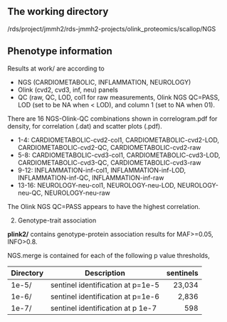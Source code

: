 ## The working directory

/rds/project/jmmh2/rds-jmmh2-projects/olink_proteomics/scallop/NGS 

## Phenotype information

Results at work/ are according to

* NGS (CARDIOMETABOLIC, INFLAMMATION, NEUROLOGY)
* Olink (cvd2, cvd3, inf, neu) panels
* QC (raw, QC, LOD, col1 for raw measurements, Olink NGS QC=PASS, LOD (set to be NA when < LOD), and column 1 (set to NA when 01).

There are 16 NGS-Olink-QC combinations shown in correlogram.pdf for density, for correlation (.dat) and scatter plots (.pdf).

* 1-4: CARDIOMETABOLIC-cvd2-col1, CARDIOMETABOLIC-cvd2-LOD, CARDIOMETABOLIC-cvd2-QC, CARDIOMETABOLIC-cvd2-raw
* 5-8: CARDIOMETABOLIC-cvd3-col1, CARDIOMETABOLIC-cvd3-LOD, CARDIOMETABOLIC-cvd3-QC, CARDIOMETABOLIC-cvd3-raw
* 9-12: INFLAMMATION-inf-col1, INFLAMMATION-inf-LOD, INFLAMMATION-inf-QC, INFLAMMATION-inf-raw
* 13-16: NEUROLOGY-neu-col1, NEUROLOGY-neu-LOD, NEUROLOGY-neu-QC, NEUROLOGY-neu-raw

The Olink NGS QC=PASS appears to have the highest correlation.

2. Genotype-trait association

**plink2/** contains genotype-protein association results for MAF>=0.05, INFO>0.8.

NGS.merge is contained for each of the following p value thresholds,

Directory | Description | sentinels
----------|-------------|---------:
1e-5/ | sentinel identification at p=1e-5 | 23,034
1e-6/ | sentinel identification at p=1e-6 |  2,836
1e-7/ | sentinel identification at p 1e-7 |    598

